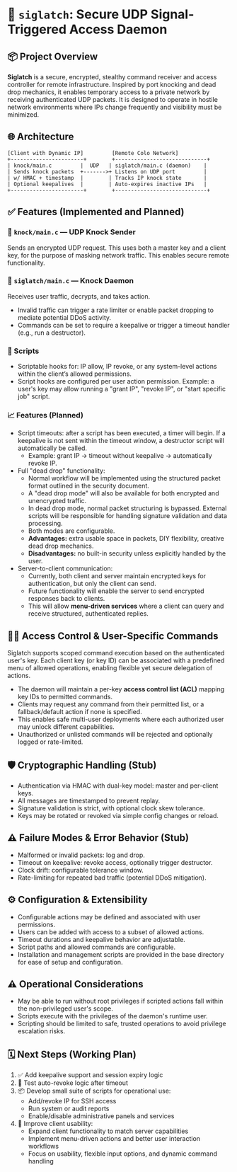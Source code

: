 # 🔐 `siglatch`: Secure UDP Signal-Triggered Access Daemon

## 📦 Project Overview

**Siglatch** is a secure, encrypted, stealthy command receiver and access controller for remote infrastructure. Inspired by port knocking and dead drop mechanics, it enables temporary access to a private network by receiving authenticated UDP packets. It is designed to operate in hostile network environments where IPs change frequently and visibility must be minimized.

## 🌐 Architecture

```
[Client with Dynamic IP]         [Remote Colo Network]
+-----------------------+        +-----------------------------+
| knock/main.c         |  UDP   | siglatch/main.c (daemon)    |
| Sends knock packets  +------->+ Listens on UDP port         |
| w/ HMAC + timestamp  |        | Tracks IP knock state       |
| Optional keepalives  |        | Auto-expires inactive IPs   |
+-----------------------+        +-----------------------------+
```

## ✅ Features (Implemented and Planned)

### 🔹 `knock/main.c` — UDP Knock Sender

Sends an encrypted UDP request. This uses both a master key and a client key, for the purpose of masking network traffic. This enables secure remote functionality.

### 🔹 `siglatch/main.c` — Knock Daemon

Receives user traffic, decrypts, and takes action.

- Invalid traffic can trigger a rate limiter or enable packet dropping to mediate potential DDoS activity.
- Commands can be set to require a keepalive or trigger a timeout handler (e.g., run a destructor).

### 🔹 Scripts

- Scriptable hooks for: IP allow, IP revoke, or any system-level actions within the client’s allowed permissions.
- Script hooks are configured per user action permission. Example: a user's key may allow running a "grant IP", "revoke IP", or "start specific job" script.

### 📈 Features (Planned)

- Script timeouts: after a script has been executed, a timer will begin. If a keepalive is not sent within the timeout window, a destructor script will automatically be called.
  - Example: grant IP -> timeout without keepalive -> automatically revoke IP.
- Full "dead drop" functionality:
  - Normal workflow will be implemented using the structured packet format outlined in the security document.
  - A "dead drop mode" will also be available for both encrypted and unencrypted traffic.
  - In dead drop mode, normal packet structuring is bypassed. External scripts will be responsible for handling signature validation and data processing.
  - Both modes are configurable.
  - **Advantages:** extra usable space in packets, DIY flexibility, creative dead drop mechanics.
  - **Disadvantages:** no built-in security unless explicitly handled by the user.
- Server-to-client communication:
  - Currently, both client and server maintain encrypted keys for authentication, but only the client can send.
  - Future functionality will enable the server to send encrypted responses back to clients.
  - This will allow **menu-driven services** where a client can query and receive structured, authenticated replies.

## 🧑‍💼 Access Control & User-Specific Commands

Siglatch supports scoped command execution based on the authenticated user's key. Each client key (or key ID) can be associated with a predefined menu of allowed operations, enabling flexible yet secure delegation of actions.

- The daemon will maintain a per-key **access control list (ACL)** mapping key IDs to permitted commands.
- Clients may request any command from their permitted list, or a fallback/default action if none is specified.
- This enables safe multi-user deployments where each authorized user may unlock different capabilities.
- Unauthorized or unlisted commands will be rejected and optionally logged or rate-limited.

## 🛡️ Cryptographic Handling (Stub)

- Authentication via HMAC with dual-key model: master and per-client keys.
- All messages are timestamped to prevent replay.
- Signature validation is strict, with optional clock skew tolerance.
- Keys may be rotated or revoked via simple config changes or reload.

## ⚠️ Failure Modes & Error Behavior (Stub)

- Malformed or invalid packets: log and drop.
- Timeout on keepalive: revoke access, optionally trigger destructor.
- Clock drift: configurable tolerance window.
- Rate-limiting for repeated bad traffic (potential DDoS mitigation).

## ⚙️ Configuration & Extensibility

- Configurable actions may be defined and associated with user permissions.
- Users can be added with access to a subset of allowed actions.
- Timeout durations and keepalive behavior are adjustable.
- Script paths and allowed commands are configurable.
- Installation and management scripts are provided in the base directory for ease of setup and configuration.

## ⚠️ Operational Considerations

- May be able to run without root privileges if scripted actions fall within the non-privileged user's scope.
- Scripts execute with the privileges of the daemon's runtime user.
- Scripting should be limited to safe, trusted operations to avoid privilege escalation risks.

## 🗓️ Next Steps (Working Plan)

1. ✅ Add keepalive support and session expiry logic
2. 🧪 Test auto-revoke logic after timeout
3. 📦 Develop small suite of scripts for operational use:
   - Add/revoke IP for SSH access
   - Run system or audit reports
   - Enable/disable administrative panels and services
4. 🔹 Improve client usability:
   - Expand client functionality to match server capabilities
   - Implement menu-driven actions and better user interaction workflows
   - Focus on usability, flexible input options, and dynamic command handling

